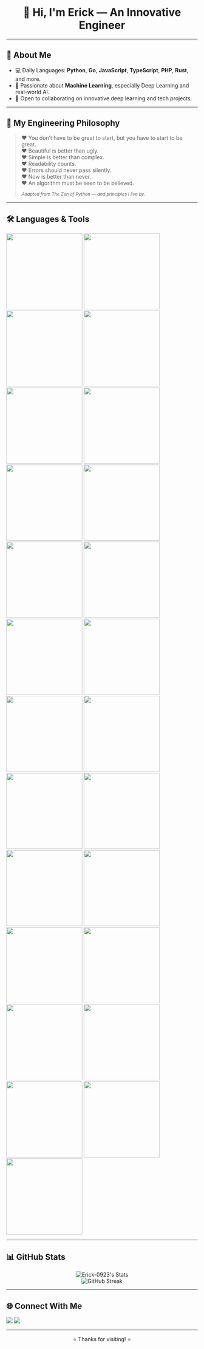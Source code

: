 

<h1 align="center">👋 Hi, I'm Erick — An Innovative Engineer</h1>


---

## 🚀 About Me

- 💻 Daily Languages: **Python**, **Go**, **JavaScript**, **TypeScript**, **PHP**, **Rust**, and more.
- 🧠 Passionate about **Machine Learning**, especially Deep Learning and real-world AI.
- 🤝 Open to collaborating on innovative deep learning and tech projects.

---

## 💬 My Engineering Philosophy

> ❤️ You don’t have to be great to start, but you have to start to be great.  
> ❤️ Beautiful is better than ugly.  
> ❤️ Simple is better than complex.  
> ❤️ Readability counts.  
> ❤️ Errors should never pass silently.  
> ❤️ Now is better than never.  
> ❤️ An algorithm must be seen to be believed.  
>
> <sub><i>Adapted from The Zen of Python — and principles I live by.</i></sub>

---

## 🛠️ Languages & Tools


 <img src="https://img.shields.io/badge/Python-14354C?style=for-the-badge&logo=python&logoColor=white" width="200" />
<img src="https://img.shields.io/badge/Go-00ADD8?style=for-the-badge&logo=go&logoColor=white" width="200" />
<img src="https://img.shields.io/badge/JavaScript-F7DF1E?style=for-the-badge&logo=javascript&logoColor=black" width="200" />
<img src="https://img.shields.io/badge/TypeScript-007ACC?style=for-the-badge&logo=typescript&logoColor=white" width="200" />
<img src="https://img.shields.io/badge/PHP-777BB4?style=for-the-badge&logo=php&logoColor=white" width="200" />
<img src="https://img.shields.io/badge/Rust-000000?style=for-the-badge&logo=rust&logoColor=white" width="200" />

<img src="https://img.shields.io/badge/Node.js-339933?style=for-the-badge&logo=nodedotjs&logoColor=white" width="200" />
<img src="https://img.shields.io/badge/React-20232A?style=for-the-badge&logo=react&logoColor=61DAFB" width="200" />
<img src="https://img.shields.io/badge/Angular-DD0031?style=for-the-badge&logo=angular&logoColor=white" width="200" />
<img src="https://img.shields.io/badge/Vue.js-35495E?style=for-the-badge&logo=vue.js&logoColor=4FC08D" width="200" />
<img src="https://img.shields.io/badge/Next.js-000000?style=for-the-badge&logo=next.js&logoColor=white" width="200" />
<img src="https://img.shields.io/badge/Nuxt.js-00C58E?style=for-the-badge&logo=nuxtdotjs&logoColor=white" width="200" />

<img src="https://img.shields.io/badge/HTML5-E34F26?style=for-the-badge&logo=html5&logoColor=white" width="200" />
<img src="https://img.shields.io/badge/CSS3-1572B6?style=for-the-badge&logo=css3&logoColor=white" width="200" />
<img src="https://img.shields.io/badge/Tailwind_CSS-06B6D4?style=for-the-badge&logo=tailwind-css&logoColor=white" width="200" />
<img src="https://img.shields.io/badge/Bootstrap-7952B3?style=for-the-badge&logo=bootstrap&logoColor=white" width="200" />

<img src="https://img.shields.io/badge/GraphQL-E10098?style=for-the-badge&logo=graphql&logoColor=white" width="200" />
<img src="https://img.shields.io/badge/Firebase-FFCA28?style=for-the-badge&logo=firebase&logoColor=black" width="200" />
<img src="https://img.shields.io/badge/PostgreSQL-336791?style=for-the-badge&logo=postgresql&logoColor=white" width="200" />
<img src="https://img.shields.io/badge/MySQL-4479A1?style=for-the-badge&logo=mysql&logoColor=white" width="200" />
<img src="https://img.shields.io/badge/MongoDB-47A248?style=for-the-badge&logo=mongodb&logoColor=white" width="200" />
<img src="https://img.shields.io/badge/AWS-232F3E?style=for-the-badge&logo=amazon-aws&logoColor=white" width="200" />
<img src="https://img.shields.io/badge/Docker-2496ED?style=for-the-badge&logo=docker&logoColor=white" width="200" />
<img src="https://img.shields.io/badge/Git-F05032?style=for-the-badge&logo=git&logoColor=white" width="200" />
<img src="https://img.shields.io/badge/Linux-FCC624?style=for-the-badge&logo=linux&logoColor=black" width="200" />
    
<!-- Add more badges as desired -->

---

## 📊 GitHub Stats

<p align="center">
  <img src="https://github-readme-stats.vercel.app/api?username=Erick-0923&show_icons=true&theme=radical" alt="Erick-0923's Stats"/>
  <br>
  <img src="https://streak-stats.demolab.com?user=Erick-0923&theme=radical" alt="GitHub Streak"/>
</p>

---

## 🌐 Connect With Me

<p>
  <a href="https://linkedin.com/in/your-linkedin"><img src="https://img.shields.io/badge/LinkedIn-blue?logo=linkedin&logoColor=white" /></a>
  <a href="mailto:your.email@example.com"><img src="https://img.shields.io/badge/Email-D14836?logo=gmail&logoColor=white" /></a>
  <!-- Add other social links -->
</p>

---

<p align="center">⭐️ Thanks for visiting! ⭐️</p>
